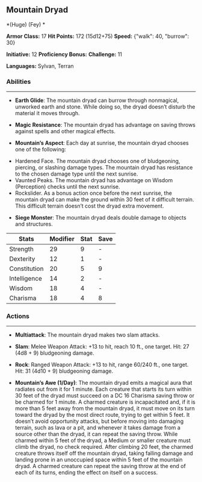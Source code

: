 ## Mountain Dryad
*(Huge) (Fey) *

**Armor Class:** 17
**Hit Points:** 172 (15d12+75)
**Speed:** {"walk": 40, "burrow": 30}

**Initiative:** 12
**Proficiency Bonus:**
**Challenge:** 11

**Languages:** Sylvan, Terran

### Abilities
 --- 
- **Earth Glide**: The mountain dryad can burrow through nonmagical, unworked earth and stone. While doing so, the dryad doesn’t disturb the material it moves through.

- **Magic Resistance**: The mountain dryad has advantage on saving throws against spells and other magical effects.

- **Mountain’s Aspect**: Each day at sunrise, the mountain dryad chooses one of the following: 
* Hardened Face. The mountain dryad chooses one of bludgeoning, piercing, or slashing damage types. The mountain dryad has resistance to the chosen damage type until the next sunrise. 
* Vaunted Peaks. The mountain dryad has advantage on Wisdom (Perception) checks until the next sunrise. 
* Rockslider. As a bonus action once before the next sunrise, the mountain dryad can make the ground within 30 feet of it difficult terrain. This difficult terrain doesn’t cost the dryad extra movement.

- **Siege Monster**: The mountain dryad deals double damage to objects and structures.



| Stats | Modifier | Stat | Save
| ---- | ---- | ---- | ---- |
| Strength | 29 | 9 | - |
| Dexterity | 12 | 1 | - |
| Constitution | 20 | 5 | 9 |
| Intelligence | 14 | 2 | - |
| Wisdom | 18 | 4 | - |
| Charisma | 18 | 4 | 8 |

### Actions
 --- 
- **Multiattack**: The mountain dryad makes two slam attacks.

- **Slam**: Melee Weapon Attack: +13 to hit, reach 10 ft., one target. Hit: 27 (4d8 + 9) bludgeoning damage.

- **Rock**: Ranged Weapon Attack: +13 to hit, range 60/240 ft., one target. Hit: 31 (4d10 + 9) bludgeoning damage.

- **Mountain’s Awe (1/Day)**: The mountain dryad emits a magical aura that radiates out from it for 1 minute. Each creature that starts its turn within 30 feet of the dryad must succeed on a DC 16 Charisma saving throw or be charmed for 1 minute. A charmed creature is incapacitated and, if it is more than 5 feet away from the mountain dryad, it must move on its turn toward the dryad by the most direct route, trying to get within 5 feet. It doesn’t avoid opportunity attacks, but before moving into damaging terrain, such as lava or a pit, and whenever it takes damage from a source other than the dryad, it can repeat the saving throw. While charmed within 5 feet of the dryad, a Medium or smaller creature must climb the dryad, no check required. After climbing 20 feet, the charmed creature throws itself off the mountain dryad, taking falling damage and landing prone in an unoccupied space within 5 feet of the mountain dryad. A charmed creature can repeat the saving throw at the end of each of its turns, ending the effect on itself on a success.

